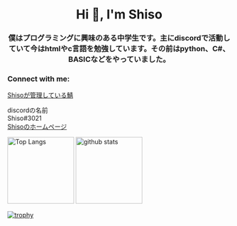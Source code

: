 <h1 align="center">Hi 👋, I'm Shiso</h1>
<h3 align="center">僕はプログラミングに興味のある中学生です。主にdiscordで活動していて今はhtmlやc言語を勉強しています。その前はpython、C#、BASICなどをやっていました。</h3>

<h3 align="left">Connect with me:</h3>
<p align="left"><a href="https://discord.gg/Enskuaw9nF" target="_blank">Shisoが管理している鯖</a></p>
<p align="left">discordの名前<br>Shiso#3021<br>
<a href="https://shisohomepage.shiso0923.repl.co" target="_blank">Shisoのホームページ</a>
</p>

<p align="left"> 
  <img alt="Top Langs" height="150px" src="https://github-readme-stats.vercel.app/api/top-langs/?username=Shiso0923&layout=compact&count_private=true&show_icons=true&theme=onedark" />
  <img alt="github stats" height="150px" src="https://github-readme-stats.vercel.app/api?username=Shiso0923&count_private=true&show_icons=true&show_icons=true&theme=onedark" />
</p>

[![trophy](https://github-profile-trophy.vercel.app/?username=Shiso0923&theme=onedark&column=7
)](https://github.com/ryo-ma/github-profile-trophy)
